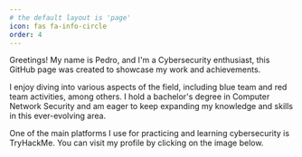 ```yaml
---
# the default layout is 'page'
icon: fas fa-info-circle
order: 4
---
```


Greetings! My name is Pedro, and I'm a Cybersecurity enthusiast, this GitHub page was created to showcase my work and achievements.

I enjoy diving into various aspects of the field, including blue team and red team activities, among others. I hold a bachelor's degree in Computer Network Security and am eager to keep expanding my knowledge and skills in this ever-evolving area.

One of the main platforms I use for practicing and learning cybersecurity is TryHackMe. 
You can visit my profile by clicking on the image below.
<script src="https://tryhackme.com/badge/392066"></script> 

